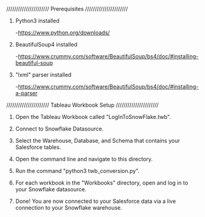 ////////////////////// Prerequisites //////////////////////

1. Python3 installed

    -https://www.python.org/downloads/

2. BeautifulSoup4 installed

    -https://www.crummy.com/software/BeautifulSoup/bs4/doc/#installing-beautiful-soup

3. "lxml" parser installed

    -https://www.crummy.com/software/BeautifulSoup/bs4/doc/#installing-a-parser

    
////////////////////// Tableau Workbook Setup //////////////////////

1. Open the Tableau Workbook called "LogInToSnowFlake.twb".

2. Connect to Snowflake Datasource.

3. Select the Warehouse, Database, and Schema that contains your Salesforce tables.

4. Open the command line and navigate to this directory.

5. Run the command "python3 twb_conversion.py".

6. For each workbook in the "Workbooks" directory, open and log in to your Snowflake datasource.

7. Done! You are now connected to your Salesforce data via a live connection to your Snowflake warehouse.


